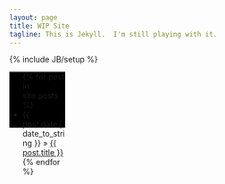 ```yaml
---
layout: page
title: WIP Site
tagline: This is Jekyll.  I'm still playing with it.
---
```

{% include JB/setup %}
<head>
    <link rel="stylesheet" href="animate.min.css">
</head>

<div style="height: 100px; width: 100px; background-color: #000; ">

<ul class="posts">
  {% for post in site.posts %}
    <li><span>{{ post.date | date_to_string }}</span> &raquo; <a href="{{ BASE_PATH }}{{ post.url }}">{{ post.title }}</a></li>
  {% endfor %}
</ul>



